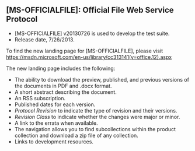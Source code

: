 ## [MS-OFFICIALFILE]: Official File Web Service Protocol
- [MS-OFFICIALFILE] v20130726 is used to develop the test suite.
- Release date, 7/26/2013.

To find the new landing page for [MS-OFFICIALFILE], please visit https://msdn.microsoft.com/en-us/library/cc313141(v=office.12).aspx

The new landing page includes the following:
- The ability to download the preview, published, and previous versions of the documents in PDF and .docx format.
- A short abstract describing the document.
- An RSS subscription.
- Published dates for each version.
- *Protocol Revision* to indicate the type of revision and their versions.
- *Revision Class* to indicate whether the changes were major or minor.
- A link to the errata when available.
- The navigation allows you to find subcollections within the product collection and download a zip file of any collection.
- Links to development resources.